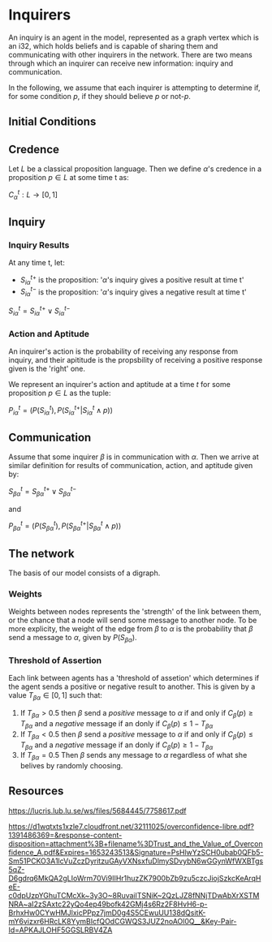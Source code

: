 # Inquirers

An inquiry is an agent in the model, represented as a graph vertex which is an i32, which holds beliefs and is capable of sharing them and communicating with other inquirers in the network. There are two means through which an inquirer can receive new information: inquiry and communication.

In the following, we assume that each inquirer is attempting to determine if, for some condition $p$, if they should believe $p$ or not-$p$.

## Initial Conditions

## Credence
Let $L$ be a classical proposition language. Then we define $\alpha$'s credence in a proposition $p \in L$ at some time t as:

$C_\alpha^t: L \to [0, 1]$


## Inquiry

### Inquiry Results

At any time t, let:

- $S_{i \alpha}^{t+}$ is the proposition: '$\alpha$'s inquiry gives a positive result at time t'
- $S_{i \alpha}^{t-}$ is the proposition: '$\alpha$'s inquiry gives a negative result at time t'

$S_{i \alpha}^t = S_{i \alpha}^{t+} \lor S_{i \alpha}^{t-}$

### Action and Aptitude

An inquirer's action is the probability of receiving any response from inquiry, and their apititude is the propsbility of receiving a positive response given is the 'right' one.

We represent an inquirer's action and aptitude at a time $t$ for some proposition $p \in L$ as the tuple:

$P_{i\alpha}^t = (P(S_{i\alpha}^t), P(S_{i\alpha}^{t+} | S_{i\alpha}^t \land p))$

## Communication

Assume that some inquirer $\beta$ is in communication with $\alpha$. Then we arrive at similar definition for results of communication, action, and aptitude given by:

$S_{\beta \alpha}^t = S_{\beta \alpha}^{t+} \lor S_{\beta \alpha}^{t-}$

and 

$P_{\beta \alpha}^t = (P(S_{\beta \alpha}^t), P(S_{\beta \alpha}^{t+} | S_{\beta \alpha}^t \land p))$

## The network

The basis of our model consists of a digraph.

### Weights

Weights between nodes represents the 'strength' of the link between them, or the chance that a node will send some message to another node. To be more explicity, the weight of the edge from $\beta$ to $\alpha$ is the probability that $\beta$ send a message to $\alpha$, given by $P(S_{\beta \alpha})$.

### Threshold of Assertion

Each link between agents has a 'threshold of assetion' which determines if the agent sends a positive or negative result to another. This is given by a value $T_{\beta \alpha} \in [0, 1]$ such that:

1. If $T_{\beta \alpha} > 0.5$ then $\beta$ send a *positive* message to $\alpha$ if and only if $C_\beta(p) \geq T_{\beta \alpha}$ and a *negative* message if an donly if $C_\beta(p) \leq 1 - T_{\beta \alpha}$
2. If $T_{\beta \alpha} < 0.5$ then $\beta$ send a *positive* message to $\alpha$ if and only if $C_\beta(p) \leq T_{\beta \alpha}$ and a *negative* message if an donly if $C_\beta(p) \geq 1 - T_{\beta \alpha}$
3. If $T_{\beta \alpha} = 0.5$ Then $\beta$ sends any message to $\alpha$ regardless of what she belives by randomly choosing.


## Resources

https://lucris.lub.lu.se/ws/files/5684445/7758617.pdf

https://d1wqtxts1xzle7.cloudfront.net/32111025/overconfidence-libre.pdf?1391486369=&response-content-disposition=attachment%3B+filename%3DTrust_and_the_Value_of_Overconfidence_A.pdf&Expires=1653243513&Signature=PsHlwYzSCH0ubab0QFb5-Sm51PCKO3A1lcVuZczDyritzuGAyVXNsxfuDlmySDvybN6wGGynWfWXBTgs5qZ-D6gdrq6MkQA2gLIoWrm70Vi9IIHr1huzZK7900bZb9zu5czcJiojSzkcKeArqHeE-c0dpUzpYGhuTCMcXk~3y3O~8RuvailTSNiK~2QzLJZ8fNNjTDwAbXrXSTMNRA~aI2zSAxtc22yQo4ep49bofk42GMj4s6Rz2F8HvH6-p-BrhxHw0CYwHMJlxicPPpz7jmD0g4S5CEwuUU138dQsitK-mY6vizxr6HRcLK8YymBIcfQOdCGWQS3JUZ2noAOl0Q__&Key-Pair-Id=APKAJLOHF5GGSLRBV4ZA
